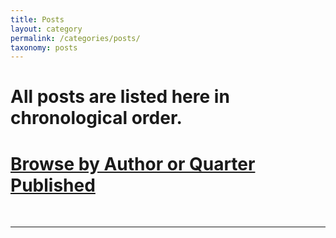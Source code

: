 ```yaml
---
title: Posts
layout: category
permalink: /categories/posts/
taxonomy: posts
---
```


# All posts are listed here in chronological order.

# [Browse by Author or Quarter Published](https://cryptowords.github.io/tags/)
<br>

***
